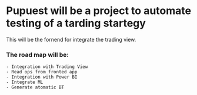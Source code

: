 # Pupuest will be a project to automate testing of a tarding startegy

This will be the fornend for integrate the trading view.

### The road map will be:

    - Integration with Trading View
    - Read ops from fronted app
    - Integration with Power BI
    - Integrate ML 
    - Generate atomatic BT
